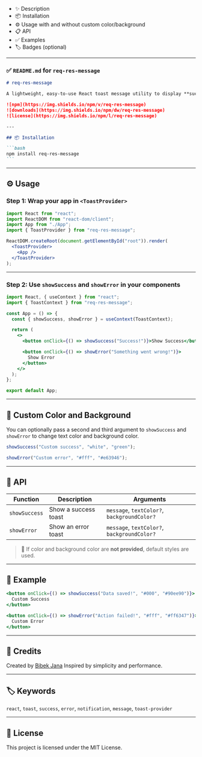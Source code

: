 - ✨ Description
- 📦 Installation
- ⚙️ Usage with and without custom color/background
- 📋 API
- ✅ Examples
- 🏷️ Badges (optional)

---

### ✅ `README.md` for `req-res-message`

````md
# req-res-message

A lightweight, easy-to-use React toast message utility to display **success** and **error** messages. It supports default styling, and you can also provide **custom color** and **background color** for more control.

![npm](https://img.shields.io/npm/v/req-res-message)
![downloads](https://img.shields.io/npm/dw/req-res-message)
![license](https://img.shields.io/npm/l/req-res-message)

---

## 📦 Installation

```bash
npm install req-res-message
```
````

---

## ⚙️ Usage

### Step 1: Wrap your app in `<ToastProvider>`

```jsx
import React from "react";
import ReactDOM from "react-dom/client";
import App from "./App";
import { ToastProvider } from "req-res-message";

ReactDOM.createRoot(document.getElementById("root")).render(
  <ToastProvider>
    <App />
  </ToastProvider>
);
```

---

### Step 2: Use `showSuccess` and `showError` in your components

```jsx
import React, { useContext } from "react";
import { ToastContext } from "req-res-message";

const App = () => {
  const { showSuccess, showError } = useContext(ToastContext);

  return (
    <>
      <button onClick={() => showSuccess("Success!")}>Show Success</button>

      <button onClick={() => showError("Something went wrong!")}>
        Show Error
      </button>
    </>
  );
};

export default App;
```

---

## 🎨 Custom Color and Background

You can optionally pass a second and third argument to `showSuccess` and `showError` to change text color and background color.

```jsx
showSuccess("Custom success", "white", "green");

showError("Custom error", "#fff", "#e63946");
```

---

## 🧠 API

| Function      | Description          | Arguments                                   |
| ------------- | -------------------- | ------------------------------------------- |
| `showSuccess` | Show a success toast | `message`, `textColor?`, `backgroundColor?` |
| `showError`   | Show an error toast  | `message`, `textColor?`, `backgroundColor?` |

> 📝 If color and background color are **not provided**, default styles are used.

---

## 🧪 Example

```jsx
<button onClick={() => showSuccess("Data saved!", "#000", "#90ee90")}>
  Custom Success
</button>

<button onClick={() => showError("Action failed!", "#fff", "#ff6347")}>
  Custom Error
</button>
```

---

## 🙌 Credits

Created by [Bibek Jana](https://github.com/bibekdotdev)
Inspired by simplicity and performance.

---

## 🏷️ Keywords

`react`, `toast`, `success`, `error`, `notification`, `message`, `toast-provider`

---

## 📃 License

This project is licensed under the MIT License.

```




```
